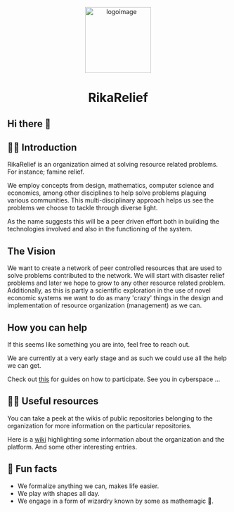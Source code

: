 <p align="center">
<img width="auto" height="150px" src="https://github.com/RikaRelief/.github/blob/main/profile/logo.png" alt="logoimage"/>
</p>

<h1 align="center">
    <span>RikaRelief</span>
</h1>

## Hi there 👋

## 🙋‍♀️ Introduction

RikaRelief is an organization aimed at solving resource related problems. For instance; famine relief.

We employ concepts from design, mathematics, computer science and economics, among other disciplines to help solve problems plaguing various
communities. This multi-disciplinary approach helps us see the problems we choose to tackle through diverse light.

As the name suggests this will be a peer driven effort both in building the technologies involved and also in the functioning of the system.

## The Vision

We want to create a network of peer controlled resources that are used to solve problems contributed to the network. We will start with disaster
relief problems and later we hope to grow to any other resource related problem. Additionally, as this is partly a scientific exploration in the use of novel
economic systems we want to do as many 'crazy' things in the design and implementation of resource organization (management) as we can.

## How you can help

If this seems like something you are into, feel free to reach out.

We are currently at a very early stage and as such we could use all the help we can get.

Check out [this](https://github.com/RikaResource/guides/blob/main/CONTRIBUTING.md) for guides on how to participate. See you in cyberspace ...

## 👩‍💻 Useful resources

You can take a peek at the wikis of public repositories belonging to the organization for more information on the particular repositories.

Here is a [wiki](https://github.com/RikaRelief/.github/wiki) highlighting some information about the organization and the platform. And some other
interesting entries.

## 🍿 Fun facts

- We formalize anything we can, makes life easier.
- We play with shapes all day.
- We engage in a form of wizardry known by some as mathemagic 🧙.

<!--

**Here are some ideas to get you started:**

🙋‍♀️ A short introduction - what is your organization all about?
🌈 Contribution guidelines - how can the community get involved?
👩‍💻 Useful resources - where can the community find your docs? Is there anything else the community should know?
🍿 Fun facts - what does your team eat for breakfast?
🧙 Remember, you can do mighty things with the power of [Markdown](https://docs.github.com/github/writing-on-github/getting-started-with-writing-and-formatting-on-github/basic-writing-and-formatting-syntax)
-->
